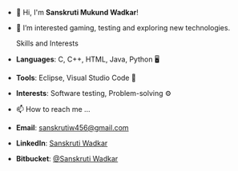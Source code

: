 - 👋 Hi, I'm **Sanskruti Mukund Wadkar**!
- 👀 I’m interested gaming, testing and exploring new technologies.

  Skills and Interests
- **Languages**: C, C++, HTML, Java, Python 🖥️
- **Tools**: Eclipse, Visual Studio Code 🔧
- **Interests**: Software testing, Problem-solving ⚙️
  
- 📫 How to reach me ...
- **Email**: [sanskrutiw456@gmail.com](mailto:sanskrutiw456@gmail.com)
- **LinkedIn**: [Sanskruti Wadkar](https://www.linkedin.com/in/sanskruti-wadkar-1613b92b0)
- **Bitbucket**: [@Sanskruti Wadkar](https://bitbucket.org/Sanskruti_W)


